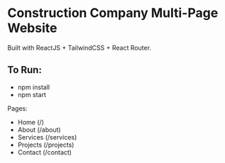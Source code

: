 # Construction Company Multi-Page Website

Built with ReactJS + TailwindCSS + React Router.

## To Run:

- npm install
- npm start

Pages:
- Home (/)
- About (/about)
- Services (/services)
- Projects (/projects)
- Contact (/contact)
    